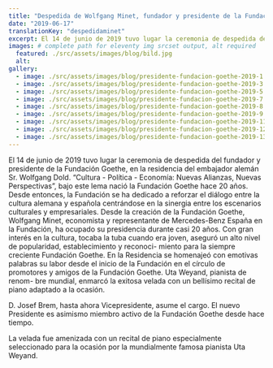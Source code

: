 ```yaml
---
title: "Despedida de Wolfgang Minet, fundador y presidente de la Fundación Goethe"
date: "2019-06-17"
translationKey: "despedidaminet"
excerpt: El 14 de junio de 2019 tuvo lugar la ceremonia de despedida del fundador y presidente de la Fundación Goethe
images: # complete path for eleventy img srcset output, alt required
  featured: ./src/assets/images/blog/bild.jpg
  alt:
gallery:
  - image: ./src/assets/images/blog/presidente-fundacion-goethe-2019-1.jpg
  - image: ./src/assets/images/blog/presidente-fundacion-goethe-2019-3.jpg
  - image: ./src/assets/images/blog/presidente-fundacion-goethe-2019-5.jpg
  - image: ./src/assets/images/blog/presidente-fundacion-goethe-2019-7.jpg
  - image: ./src/assets/images/blog/presidente-fundacion-goethe-2019-8.jpg
  - image: ./src/assets/images/blog/presidente-fundacion-goethe-2019-9.jpg
  - image: ./src/assets/images/blog/presidente-fundacion-goethe-2019-11.jpg
  - image: ./src/assets/images/blog/presidente-fundacion-goethe-2019-12.jpg
  - image: ./src/assets/images/blog/presidente-fundacion-goethe-2019-13.jpg
---
```


El 14 de junio de 2019 tuvo lugar la ceremonia de despedida del fundador y presidente de la Fundación Goethe, en la residencia del embajador alemán Sr. Wolfgang Dold. “Cultura - Política - Economía: Nuevas Alianzas, Nuevas Perspectivas”, bajo este lema nació la Fundación Goethe hace 20 años. Desde entonces, la Fundación se ha dedicado a reforzar el diálogo entre la cultura alemana y española centrándose en la sinergia entre los escenarios culturales y empresariales. Desde la creación de la Fundación Goethe, Wolfgang Minet, economista y representante de Mercedes-Benz España en la Fundación, ha ocupado su presidencia durante casi 20 años. Con gran interés en la cultura, tocaba la tuba cuando era joven, aseguró un alto nivel de popularidad, establecimiento y reconoci- miento para la siempre creciente Fundación Goethe. En la Residencia se homenajeó con emotivas palabras su labor desde el inicio de la Fundación en el círculo de promotores y amigos de la Fundación Goethe. Uta Weyand, pianista de renom- bre mundial, enmarcó la exitosa velada con un bellísimo recital de piano adaptado a la ocasión.

D. Josef Brem, hasta ahora Vicepresidente, asume el cargo. El nuevo Presidente es asimismo miembro activo de la Fundación Goethe desde hace tiempo.

La velada fue amenizada con un recital de piano especialmente seleccionado para la ocasión por la mundialmente famosa pianista Uta Weyand.
